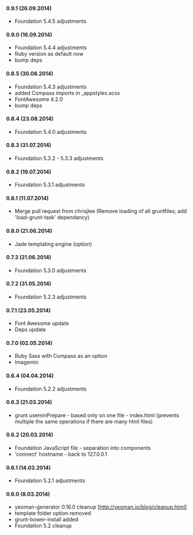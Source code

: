 #### 0.9.1 (26.09.2014)

- Foundation 5.4.5 adjustments

#### 0.9.0 (16.09.2014)

- Foundation 5.4.4 adjustments
- Ruby version as default now
- bump deps

#### 0.8.5 (30.08.2014)

- Foundation 5.4.3 adjustments
- added Compass imports in _appstyles.scss
- FontAwesome 4.2.0
- bump deps

#### 0.8.4 (23.08.2014)

- Foundation 5.4.0 adjustments

#### 0.8.3 (31.07.2014)

- Foundation 5.3.2 - 5.3.3 adjustments

#### 0.8.2 (19.07.2014)

- Foundation 5.3.1 adjustments

#### 0.8.1 (11.07.2014)

- Merge pull request from chrisjlee (Remove loading of all gruntfiles; add 'load-grunt-task' dependancy)

#### 0.8.0 (21.06.2014)

- Jade templating engine (option)

#### 0.7.3 (21.06.2014)

- Foundation 5.3.0 adjustments

#### 0.7.2 (31.05.2014)

- Foundation 5.2.3 adjustments

#### 0.7.1 (23.05.2014)

- Font Awesome update
- Deps update

#### 0.7.0 (02.05.2014)

- Ruby Sass with Compass as an option
- Imagemin

#### 0.6.4 (04.04.2014)

- Foundation 5.2.2 adjustments

#### 0.6.3 (21.03.2014)

- grunt useminPrepare - based only on one file - index.html (prevents multiple the same operations if there are many html files)

#### 0.6.2 (20.03.2014)

- Foundation JavaScript file - separation into components
- 'connect' hostname - back to 127.0.0.1

#### 0.6.1 (14.03.2014)

- Foundation 5.2.1 adjustments

#### 0.6.0 (8.03.2014)

- yeoman-generator 0.16.0 cleanup [http://yeoman.io/blog/cleanup.html]
- template folder option removed
- grunt-bower-install added
- Foundation 5.2 cleanup